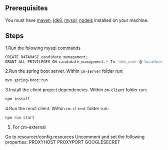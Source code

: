 ## Prerequisites
You must have [maven](https://maven.apache.org/install.html), [jdk8](http://www.oracle.com/technetwork/java/javase/downloads/index.html), [mysql](https://dev.mysql.com/downloads/), [nodejs](https://nodejs.org/en/download/) installed on your machine.
## Steps 
1.Run the folowing mysql commands
```sh
CREATE DATABASE candidate_management;
GRANT ALL PRIVILEGES ON candidate_management.* To 'dev_user'@'localhost' IDENTIFIED BY 'letmein';
```

2.Run the spring boot server. Within `cm-server` folder run:
```sh
mvn spring-boot:run
```

3.Install the client project dependencies. Within `cm-client` folder run:
```sh
npm install
```

4.Run the react client. Within `cm-client` folder run:

```sh
npm run start
```
5. For cm-external

Go to resourcer/config.resources
  Uncomment and set the following properties:
    PROXYHOST
    PROXYPORT
    GOOGLESECRET
